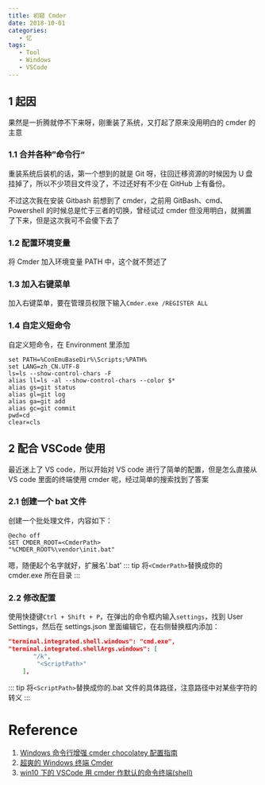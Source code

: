 ```yaml
---
title: 初窥 Cmder
date: 2018-10-01
categories:
   - 忆
tags:
   - Tool
   - Windows
   - VSCode
---
```


## 1 起因

果然是一折腾就停不下来呀，刚重装了系统，又打起了原来没用明白的 cmder 的主意

### 1.1 合并各种”命令行“

重装系统后装机的话，第一个想到的就是 Git 呀，往回迁移资源的时候因为 U 盘挂掉了，所以不少项目文件没了，不过还好有不少在 GitHub 上有备份。

不过这次我在安装 Gitbash 前想到了 cmder，之前用 GitBash、cmd、Powershell 的时候总是忙于三者的切换，曾经试过 cmder 但没用明白，就搁置了下来，但是这次我可不会傻下去了

### 1.2 配置环境变量

将 Cmder 加入环境变量 PATH 中，这个就不赘述了

### 1.3 加入右键菜单

加入右键菜单，要在管理员权限下输入`Cmder.exe /REGISTER ALL`

### 1.4 自定义短命令

自定义短命令，在 Environment 里添加

```
set PATH=%ConEmuBaseDir%\Scripts;%PATH%
set LANG=zh_CN.UTF-8
ls=ls --show-control-chars -F
alias ll=ls -al --show-control-chars --color $*
alias gs=git status
alias gl=git log
alias ga=git add
alias gc=git commit
pwd=cd
clear=cls
```

## 2 配合 VSCode 使用

最近迷上了 VS code，所以开始对 VS code 进行了简单的配置，但是怎么直接从 VS code 里面的终端使用 cmder 呢，经过简单的搜索找到了答案

### 2.1 创建一个 bat 文件

创建一个批处理文件，内容如下：

```batch
@echo off
SET CMDER_ROOT=<CmderPath>
"%CMDER_ROOT%\vendor\init.bat"
```

嗯，随便起个名字就好，扩展名'.bat'
::: tip
将`<CmderPath>`替换成你的 cmder.exe 所在目录
:::

### 2.2 修改配置

使用快捷键`Ctrl + Shift + P`，在弹出的命令框内输入`settings`，找到 User Settings，然后在 settings.json 里面编辑它，在右侧替换框内添加：

```json
"terminal.integrated.shell.windows": "cmd.exe",
"terminal.integrated.shellArgs.windows": [
       "/k",
        "<ScriptPath>"
    ],
```

::: tip
将`<ScriptPath>`替换成你的.bat 文件的具体路径，注意路径中对某些字符的转义
:::

# Reference

1. [Windows 命令行增强 cmder chocolatey 配置指南](https://www.jianshu.com/p/479d974078a7)
2. [超爽的 Windows 终端 Cmder](http://www.360doc.com/content/17/1122/07/1353678_706036759.shtml)
3. [win10 下的 VSCode 用 cmder 作默认的命令终端(shell)](https://www.jianshu.com/p/c3b162df3b57)
